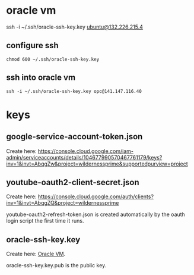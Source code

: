 # oracle vm

ssh -i ~/.ssh/oracle-ssh-key.key ubuntu@132.226.215.4

## configure ssh

```chmod 600 ~/.ssh/oracle-ssh-key.key```

## ssh into oracle vm
```ssh -i ~/.ssh/oracle-ssh-key.key opc@141.147.116.40```

# keys

## google-service-account-token.json
Create here: https://console.cloud.google.com/iam-admin/serviceaccounts/details/104677990570467761179/keys?inv=1&invt=AbqgZw&project=wildernessprime&supportedpurview=project

## youtube-oauth2-client-secret.json
Create here: https://console.cloud.google.com/auth/clients?inv=1&invt=AbqgZQ&project=wildernessprime

youtube-oauth2-refresh-token.json is created automatically by the oauth login script the first time it runs.

## oracle-ssh-key.key 
Create here: [Oracle VM](oracle.md).

oracle-ssh-key.key.pub is the public key.